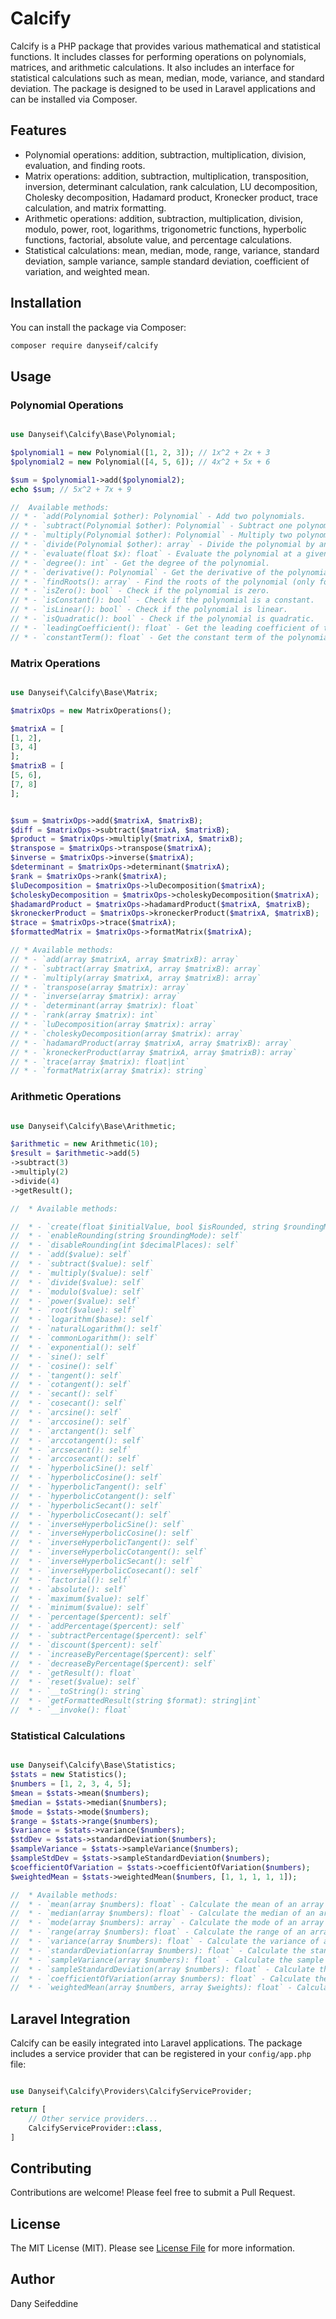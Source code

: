 # Calcify

Calcify is a PHP package that provides various mathematical and statistical functions. It includes classes for performing operations on polynomials, matrices, and arithmetic calculations. It also includes an interface for statistical calculations such as mean, median, mode, variance, and standard deviation. The package is designed to be used in Laravel applications and can be installed via Composer.

## Features

- Polynomial operations: addition, subtraction, multiplication, division, evaluation, and finding roots.
- Matrix operations: addition, subtraction, multiplication, transposition, inversion, determinant calculation, rank calculation, LU decomposition, Cholesky decomposition, Hadamard product, Kronecker product, trace calculation, and matrix formatting.
- Arithmetic operations: addition, subtraction, multiplication, division, modulo, power, root, logarithms, trigonometric functions, hyperbolic functions, factorial, absolute value, and percentage calculations.
- Statistical calculations: mean, median, mode, range, variance, standard deviation, sample variance, sample standard deviation, coefficient of variation, and weighted mean.

## Installation

You can install the package via Composer:

```bash
composer require danyseif/calcify
```

## Usage

### Polynomial Operations

```php

use Danyseif\Calcify\Base\Polynomial;

$polynomial1 = new Polynomial([1, 2, 3]); // 1x^2 + 2x + 3
$polynomial2 = new Polynomial([4, 5, 6]); // 4x^2 + 5x + 6

$sum = $polynomial1->add($polynomial2);
echo $sum; // 5x^2 + 7x + 9

//  Available methods:
// * - `add(Polynomial $other): Polynomial` - Add two polynomials.
// * - `subtract(Polynomial $other): Polynomial` - Subtract one polynomial from another.
// * - `multiply(Polynomial $other): Polynomial` - Multiply two polynomials.
// * - `divide(Polynomial $other): array` - Divide the polynomial by another polynomial.
// * - `evaluate(float $x): float` - Evaluate the polynomial at a given value.
// * - `degree(): int` - Get the degree of the polynomial.
// * - `derivative(): Polynomial` - Get the derivative of the polynomial.
// * - `findRoots(): array` - Find the roots of the polynomial (only for quadratic polynomials).
// * - `isZero(): bool` - Check if the polynomial is zero.
// * - `isConstant(): bool` - Check if the polynomial is a constant.
// * - `isLinear(): bool` - Check if the polynomial is linear.
// * - `isQuadratic(): bool` - Check if the polynomial is quadratic.
// * - `leadingCoefficient(): float` - Get the leading coefficient of the polynomial.
// * - `constantTerm(): float` - Get the constant term of the polynomial.
```

### Matrix Operations

```php

use Danyseif\Calcify\Base\Matrix;

$matrixOps = new MatrixOperations();

$matrixA = [
[1, 2],
[3, 4]
];
$matrixB = [
[5, 6],
[7, 8]
];


$sum = $matrixOps->add($matrixA, $matrixB);
$diff = $matrixOps->subtract($matrixA, $matrixB);
$product = $matrixOps->multiply($matrixA, $matrixB);
$transpose = $matrixOps->transpose($matrixA);
$inverse = $matrixOps->inverse($matrixA);
$determinant = $matrixOps->determinant($matrixA);
$rank = $matrixOps->rank($matrixA);
$luDecomposition = $matrixOps->luDecomposition($matrixA);
$choleskyDecomposition = $matrixOps->choleskyDecomposition($matrixA);
$hadamardProduct = $matrixOps->hadamardProduct($matrixA, $matrixB);
$kroneckerProduct = $matrixOps->kroneckerProduct($matrixA, $matrixB);
$trace = $matrixOps->trace($matrixA);
$formattedMatrix = $matrixOps->formatMatrix($matrixA);

// * Available methods:
// * - `add(array $matrixA, array $matrixB): array`
// * - `subtract(array $matrixA, array $matrixB): array`
// * - `multiply(array $matrixA, array $matrixB): array`
// * - `transpose(array $matrix): array`
// * - `inverse(array $matrix): array`
// * - `determinant(array $matrix): float`
// * - `rank(array $matrix): int`
// * - `luDecomposition(array $matrix): array`
// * - `choleskyDecomposition(array $matrix): array`
// * - `hadamardProduct(array $matrixA, array $matrixB): array`
// * - `kroneckerProduct(array $matrixA, array $matrixB): array`
// * - `trace(array $matrix): float|int`
// * - `formatMatrix(array $matrix): string`
```

### Arithmetic Operations

```php

use Danyseif\Calcify\Base\Arithmetic;

$arithmetic = new Arithmetic(10);
$result = $arithmetic->add(5)
->subtract(3)
->multiply(2)
->divide(4)
->getResult();

//  * Available methods:

//  * - `create(float $initialValue, bool $isRounded, string $roundingMode, int $decimalPlaces): self`
//  * - `enableRounding(string $roundingMode): self`
//  * - `disableRounding(int $decimalPlaces): self`
//  * - `add($value): self`
//  * - `subtract($value): self`
//  * - `multiply($value): self`
//  * - `divide($value): self`
//  * - `modulo($value): self`
//  * - `power($value): self`
//  * - `root($value): self`
//  * - `logarithm($base): self`
//  * - `naturalLogarithm(): self`
//  * - `commonLogarithm(): self`
//  * - `exponential(): self`
//  * - `sine(): self`
//  * - `cosine(): self`
//  * - `tangent(): self`
//  * - `cotangent(): self`
//  * - `secant(): self`
//  * - `cosecant(): self`
//  * - `arcsine(): self`
//  * - `arccosine(): self`
//  * - `arctangent(): self`
//  * - `arccotangent(): self`
//  * - `arcsecant(): self`
//  * - `arccosecant(): self`
//  * - `hyperbolicSine(): self`
//  * - `hyperbolicCosine(): self`
//  * - `hyperbolicTangent(): self`
//  * - `hyperbolicCotangent(): self`
//  * - `hyperbolicSecant(): self`
//  * - `hyperbolicCosecant(): self`
//  * - `inverseHyperbolicSine(): self`
//  * - `inverseHyperbolicCosine(): self`
//  * - `inverseHyperbolicTangent(): self`
//  * - `inverseHyperbolicCotangent(): self`
//  * - `inverseHyperbolicSecant(): self`
//  * - `inverseHyperbolicCosecant(): self`
//  * - `factorial(): self`
//  * - `absolute(): self`
//  * - `maximum($value): self`
//  * - `minimum($value): self`
//  * - `percentage($percent): self`
//  * - `addPercentage($percent): self`
//  * - `subtractPercentage($percent): self`
//  * - `discount($percent): self`
//  * - `increaseByPercentage($percent): self`
//  * - `decreaseByPercentage($percent): self`
//  * - `getResult(): float`
//  * - `reset($value): self`
//  * - `__toString(): string`
//  * - `getFormattedResult(string $format): string|int`
//  * - `__invoke(): float`
```

### Statistical Calculations

```php

use Danyseif\Calcify\Base\Statistics;
$stats = new Statistics();
$numbers = [1, 2, 3, 4, 5];
$mean = $stats->mean($numbers);
$median = $stats->median($numbers);
$mode = $stats->mode($numbers);
$range = $stats->range($numbers);
$variance = $stats->variance($numbers);
$stdDev = $stats->standardDeviation($numbers);
$sampleVariance = $stats->sampleVariance($numbers);
$sampleStdDev = $stats->sampleStandardDeviation($numbers);
$coefficientOfVariation = $stats->coefficientOfVariation($numbers);
$weightedMean = $stats->weightedMean($numbers, [1, 1, 1, 1, 1]);

//  * Available methods:
//  * - `mean(array $numbers): float` - Calculate the mean of an array of numbers.
//  * - `median(array $numbers): float` - Calculate the median of an array of numbers.
//  * - `mode(array $numbers): array` - Calculate the mode of an array of numbers.
//  * - `range(array $numbers): float` - Calculate the range of an array of numbers.
//  * - `variance(array $numbers): float` - Calculate the variance of an array of numbers.
//  * - `standardDeviation(array $numbers): float` - Calculate the standard deviation of an array of numbers.
//  * - `sampleVariance(array $numbers): float` - Calculate the sample variance of an array of numbers.
//  * - `sampleStandardDeviation(array $numbers): float` - Calculate the sample standard deviation of an array of numbers.
//  * - `coefficientOfVariation(array $numbers): float` - Calculate the coefficient of variation of an array of numbers.
//  * - `weightedMean(array $numbers, array $weights): float` - Calculate the weighted mean of an array of numbers with corresponding weights.
```

## Laravel Integration

Calcify can be easily integrated into Laravel applications. The package includes a service provider that can be registered in your `config/app.php` file:

```php

use Danyseif\Calcify\Providers\CalcifyServiceProvider;

return [
    // Other service providers...
    CalcifyServiceProvider::class,
]

```

## Contributing

Contributions are welcome! Please feel free to submit a Pull Request.

## License

The MIT License (MIT). Please see [License File](LICENSE) for more information.

## Author

Dany Seifeddine
